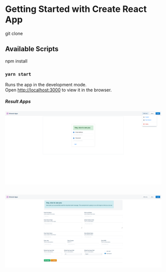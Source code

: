 # Getting Started with Create React App

git clone

## Available Scripts

npm install

### `yarn start`

Runs the app in the development mode.\
Open [http://localhost:3000](http://localhost:3000) to view it in the browser.


##### Result Apps

![Alt Text](https://github.com/BlackBelt-Code/frontend-nurul-imam/blob/main/public/images/2.png)

##

![Alt Text](https://github.com/BlackBelt-Code/frontend-nurul-imam/blob/main/public/images/1.png)